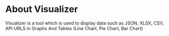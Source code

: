 
# About Visualizer

Visualizer is a tool which is used to display data such as JSON, XLSX, CSV, API URLS in Graphs 
And Tables (Line Chart, Pie Chart, Bar Chart)

